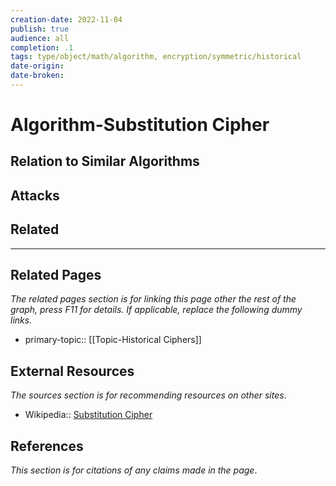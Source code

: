 ```yaml
---
creation-date: 2022-11-04
publish: true
audience: all
completion: .1
tags: type/object/math/algorithm, encryption/symmetric/historical
date-origin: 
date-broken: 
---
```

# Algorithm-Substitution Cipher

## Relation to Similar Algorithms

## Attacks

## Related

---
## Related Pages
*The related pages section is for linking this page other the rest of the graph, press F11 for details. If applicable, replace the following dummy links.*
- primary-topic:: [[Topic-Historical Ciphers]]

## External Resources
*The sources section is for recommending resources on other sites*.
- Wikipedia:: [Substitution Cipher](https://en.wikipedia.org/wiki/Substitution_cipher)

## References
*This section is for citations of any claims made in the page*.